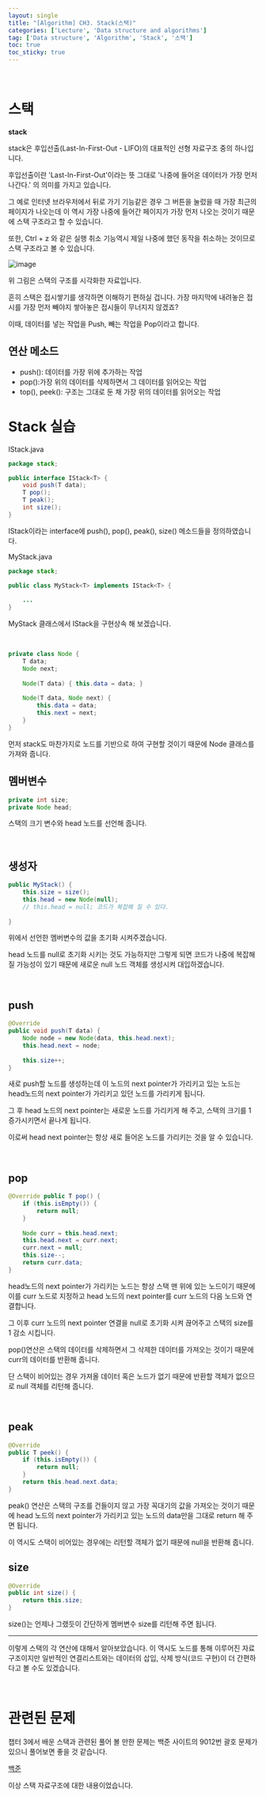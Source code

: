 ```yaml
---
layout: single
title: "[Algorithm] CH3. Stack(스택)"
categories: ['Lecture', 'Data structure and algorithms']
tag: ['Data structure', 'Algorithm', 'Stack', '스택']
toc: true
toc_sticky: true
---
```


<br>

# 스택

**stack**

stack은 후입선출(Last-In-First-Out - LIFO)의 대표적인 선형 자료구조 중의 하나입니다.

후입선출이란 'Last-In-First-Out'이라는 뜻 그대로 '나중에 들어온 데이터가 가장 먼저 나간다.' 의 의미를 가지고 있습니다.

 그 예로 인터넷 브라우저에서 뒤로 가기 기능같은 경우 그 버튼을 눌렀을 때 가장 최근의 페이지가 나오는데 이 역시 가장 나중에 들어간 페이지가 가장 먼저 나오는 것이기 때문에 스택 구조라고 할 수 있습니다.

또한, Ctrl + z 와 같은 실행 취소 기능역시 제일 나중에 했던 동작을 취소하는 것이므로 스택 구조라고 볼 수 있습니다.

![image](https://user-images.githubusercontent.com/79521972/153334791-de3d66bd-db92-4985-b84a-cd539241eee2.png)

위 그림은 스택의 구조를 시각화한 자료입니다.

흔히 스택은 접시쌓기를 생각하면 이해하기 편하실 겁니다. 가장 마지막에 내려놓은 접시를 가장 먼저 빼야지 쌓아놓은 접시들이 무너지지 않겠죠?

이때, 데이터를 넣는 작업을 Push, 빼는 작업을 Pop이라고 합니다.



## 연산 메소드

- push(): 데이터를 가장 위에 추가하는 작업
- pop():가장 위의 데이터를 삭제하면서 그 데이터를 읽어오는 작업
- top(), peek(): 구조는 그대로 둔 채 가장 위의 데이터를 읽어오는 작업





# Stack 실습

IStack.java

```java
package stack;

public interface IStack<T> {
    void push(T data);
    T pop();
    T peak();
    int size();
}
```

IStack이라는 interface에 push(), pop(), peak(), size() 메소드들을 정의하였습니다.



MyStack.java

```java
package stack; 

public class MyStack<T> implements IStack<T> {
    
    ...
}
```

MyStack 클래스에서 IStack을 구현상속 해 보겠습니다.

<br>

```java
private class Node {
    T data;
    Node next;
    
    Node(T data) { this.data = data; }
    
    Node(T data, Node next) {
        this.data = data;
        this.next = next;
    }
}
```

먼저 stack도 마찬가지로 노드를 기반으로 하여 구현할 것이기 때문에 Node 클래스를 가져와 줍니다.



## 멤버변수

```java
private int size;
private Node head;
```

스택의 크기 변수와 head 노드를 선언해 줍니다.

<br>



## 생성자

```java
public MyStack() {
    this.size = size();
 	this.head = new Node(null);
    // this.head = null; 코드가 복잡해 질 수 있다.
    
}
```

위에서 선언한 멤버변수의 값을 초기화 시켜주겠습니다.

head 노드를 null로 초기화 시키는 것도 가능하지만 그렇게 되면 코드가 나중에 복잡해 질 가능성이 있기 때문에 새로운 null 노드 객체를 생성시켜 대입하겠습니다. 

<br>

## push

```java
@Override
public void push(T data) {
    Node node = new Node(data, this.head.next);
    this.head.next = node;
    
    this.size++;
}
```

새로 push할 노드를 생성하는데 이 노드의 next pointer가 가리키고 있는 노드는 head노드의 next pointer가 가리키고 있던 노드를 가리키게 됩니다.

그 후 head 노드의 next pointer는 새로운 노드를 가리키게 해 주고, 스택의 크기를 1 증가시키면서 끝나게 됩니다.

이로써 head next pointer는 항상 새로 들어온 노드를 가리키는 것을 알 수 있습니다.

<br>

 

## pop

```java 
@Override public T pop() {
    if (this.isEmpty()) {
        return null;
    }
    
    Node curr = this.head.next;
	this.head.next = curr.next;
    curr.next = null;
    this.size--;
    return curr.data;
}
```

head노드의 next pointer가 가리키는 노드는 항상 스택 맨 위에 있는 노드이기 때문에 이를 curr 노드로 지정하고 head 노드의 next pointer를 curr 노드의 다음 노드와 연결합니다. 

그 이후 curr 노드의 next pointer 연결을 null로 초기화 시켜 끊어주고 스택의 size를 1 감소 시킵니다.

pop()연산은 스택의 데이터를 삭제하면서 그 삭제한 데이터를 가져오는 것이기 때문에 curr의 데이터를 반환해 줍니다.

단 스택이 비어있는 경우 가져올 데이터 혹은 노드가 없기 때문에 반환할 객체가 없으므로 null 객체를 리턴해 줍니다.

<br>

## peak

```java
@Override
public T peek() {
    if (this.isEmpty()) {
        return null;
    }
    return this.head.next.data;
}
```

peak() 연산은 스택의 구조를 건들이지 않고 가장 꼭대기의 값을 가져오는 것이기 때문에 head 노드의 next pointer가 가리키고 있는 노드의 data만을 그대로 return 해 주면 됩니다.

이 역시도 스택이 비어있는 경우에는 리턴할 객체가 없기 때문에 null을 반환해 줍니다.



## size

```java
@Override
public int size() {
    return this.size;
}
```

size()는 언제나 그랬듯이 간단하게 멤버변수 size를 리턴해 주면 됩니다.



---

이렇게 스택의 각 연산에 대해서 알아보았습니다. 이 역시도 노드를 통해 이루어진 자료구조이지만 일반적인 연결리스트와는 데이터의 삽입, 삭제 방식(코드 구현)이 더 간편하다고 볼 수도 있겠습니다.

<br>

# 관련된 문제

챕터 3에서 배운 스택과 관련된 풀어 볼 만한 문제는 백준 사이트의 9012번 괄호 문제가 있으니 풀어보면 좋을 것 같습니다.

[백준](https://www.acmicpc.net/problem/9012, "9012 괄호")



이상 스택 자료구조에 대한 내용이었습니다.







